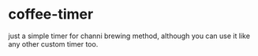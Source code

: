 # coffee-timer
just a simple timer for channi brewing method, although you can use it like any other custom timer too.
